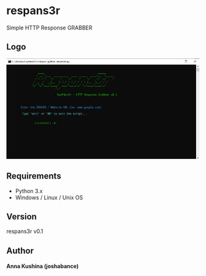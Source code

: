 # respans3r
Simple HTTP Response GRABBER

## Logo
![downOrNot Logo](/logo.png)

## Requirements
* Python 3.x
* Windows / Linux / Unix OS

## Version
respans3r v0.1

## Author
#### Anna Kushina (joshabance)
